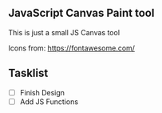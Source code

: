 ## JavaScript Canvas Paint tool

This is just a small JS Canvas tool

Icons from: https://fontawesome.com/

## Tasklist

- [ ] Finish Design
- [ ] Add JS Functions
